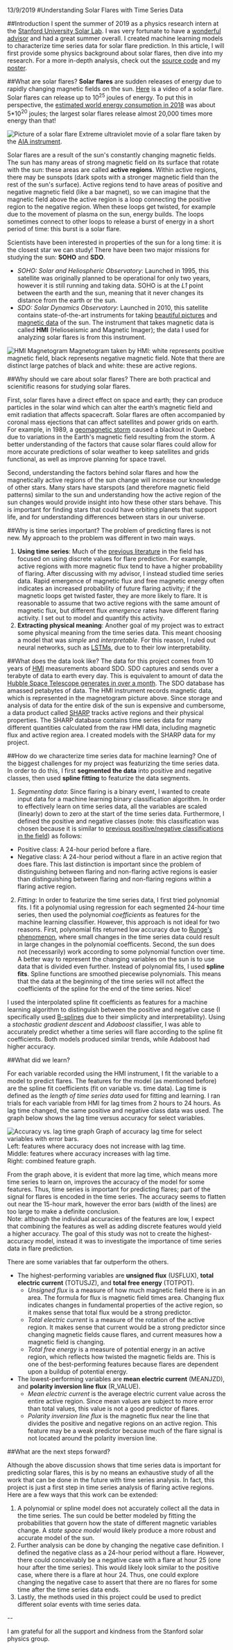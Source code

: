 13/9/2019
#Understanding Solar Flares with Time Series Data

##Introduction
I spent the summer of 2019 as a physics research intern at the [Stanford University Solar Lab](http://sun.stanford.edu).
I was very fortunate to have a [wonderful advisor](https://www.stanford.edu/~mbobra) and had a great summer overall.
I created machine learning models to characterize time series data for solar flare prediction.
In this article, I will first provide some physics background about solar flares, then dive into my research.
For a more in-depth analysis, check out the [source code](https://github.com/lucaspauker/hmi-time-series-analysis) and my [poster](/poster).

##What are solar flares?
**Solar flares** are sudden releases of energy due to rapidly changing magnetic fields on the sun.
[Here](https://www.youtube.com/watch?v=HFT7ATLQQx8) is a video of a solar flare.
Solar flares can release up to 10<sup>25</sup> joules of energy.
To put this in perspective, the [estimated world energy consumption in 2018](https://yearbook.enerdata.net/total-energy/world-consumption-statistics.html) was about 5\*10<sup>20</sup> joules; the largest solar flares release almost 20,000 times more energy than that!

![Picture of a solar flare](solar_flare.gif)
Extreme ultraviolet movie of a solar flare taken by the [AIA instrument](http://aia.lmsal.com).

Solar flares are a result of the sun's constantly changing magnetic fields.
The sun has many areas of strong magnetic field on its surface that rotate with the sun: these areas are called **active regions**.
Within active regions, there may be sunspots (dark spots with a stronger magnetic field than the rest of the sun's surface).
Active regions tend to have areas of positive and negative magnetic field (like a bar magnet), so we can imagine that the magnetic field above the active region is a loop connecting the positive region to the negative region.
When these loops get twisted, for example due to the movement of plasma on the sun, energy builds.
The loops sometimes connect to other loops to release a burst of energy in a short period of time: this burst is a solar flare.

Scientists have been interested in properties of the sun for a long time: it is the closest star we can study!
There have been two major missions for studying the sun: **SOHO** and **SDO**.

- _SOHO: Solar and Heliospheric Observatory_: Launched in 1995, this satellite was originally planned to be operational for only two years, however it is still running and taking data. SOHO is at the _L1_ point between the earth and the sun, meaning that it never changes its distance from the earth or the sun.
- _SDO: Solar Dynamics Observatory_: Launched in 2010, this satellite contains state-of-the-art instruments for taking [beautiful pictures](https://sdo.gsfc.nasa.gov/data/) and [magnetic data](http://jsoc.stanford.edu/data/hmi/images/latest/) of the sun.
The instrument that takes magnetic data is called **HMI** (Helioseismic and Magnetic Imager); the data I used for analyzing solar flares is from this instrument.

![HMI Magnetogram](hmi_magnetogram.jpg)
Magnetogram taken by HMI: white represents positive magnetic field, black represents negative magnetic field. Note that there are distinct large patches of black and white: these are active regions.

##Why should we care about solar flares?
There are both practical and scienitific reasons for studying solar flares.

First, solar flares have a direct effect on space and earth; they can produce particles in the solar wind which can alter the earth’s magnetic field and emit radiation that affects spacecraft.
Solar flares are often accompanied by coronal mass ejections that can affect satellites and power grids on earth.
For example, in 1989, a [geomagnetic storm](https://en.wikipedia.org/wiki/March_1989_geomagnetic_storm) caused a blackout in Quebec due to variations in the Earth's magnetic field resulting from the storm.
A better understanding of the factors that cause solar flares could allow for more accurate predictions of solar weather to keep satellites and grids functional, as well as improve planning for space travel.

Second, understanding the factors behind solar flares and how the magnetically active regions of the sun change will increase our knowledge of other stars.
Many stars have starspots (and therefore magnetic field patterns) similar to the sun and understanding how the active region of the sun changes would provide insight into how these other stars behave.
This is important for finding stars that could have orbiting planets that support life, and for understanding differences between stars in our universe.

##Why is time series important?
The problem of predicting flares is not new.
My approach to the problem was different in two main ways.

1. **Using time series**: Much of the [previous literature](https://iopscience.iop.org/article/10.1088/0004-637X/798/2/135/pdf) in the field has focused on using discrete values for flare prediction.
For example, active regions with more magnetic flux tend to have a higher probability of flaring.
After discussing with my advisor, I instead studied time series data.
Rapid emergence of magnetic flux and free magnetic energy often indicates an increased probability of future flaring activity; if the magnetic loops get twisted faster, they are more likely to flare.
It is reasonable to assume that two active regions with the same amount of magnetic flux, but different flux _emergence_ rates have different flaring activity.
I set out to model and quantify this activity.
2. **Extracting physical meaning**: Another goal of my project was to extract some physical meaning from the time series data.
This meant choosing a model that was _simple_ and _interpretable_.
For this reason, I ruled out neural networks, such as [LSTMs](https://en.wikipedia.org/wiki/Long_short-term_memory), due to to their low interpretability.

##What does the data look like?
The data for this project comes from 10 years of [HMI](http://hmi.stanford.edu) measurements aboard SDO.
SDO captures and sends over a terabyte of data to earth every day.
This is equivalent to amount of data the [Hubble Space Telescope generates in over a month](https://www.lifewire.com/terabytes-gigabytes-amp-petabytes-how-big-are-they-4125169).
The SDO database has amassed petabytes of data.
The HMI instrument records magnetic data, which is represented in the magnetogram picture above.
Since storage and analysis of data for the entire disk of the sun is expensive and cumbersome, a data product called [SHARP](http://jsoc.stanford.edu/doc/data/hmi/sharp/sharp.htm) tracks active regions and their physical properties.
The SHARP database contains time series data for many different quantities calculated from the raw HMI data, including magnetic flux and active region area.
I created models with the SHARP data for my project.

##How do we characterize time series data for machine learning?
One of the biggest challenges for my project was featurizing the time series data.
In order to do this, I first **segmented the data** into positive and negative classes, then used **spline fitting** to featurize the data segments.

1. _Segmenting data_: Since flaring is a binary event, I wanted to create input data for a machine learning binary classification algorithm.
In order to effectively learn on time series data, all the variables are scaled (linearly) down to zero at the start of the time series data.
Furthermore, I defined the positive and negative classes (note: this classification was chosen because it is similar to [previous positive/negative classifications in the field](https://iopscience.iop.org/article/10.1088/0004-637X/798/2/135/pdf)) as follows:
  - Positive class: A 24-hour period before a flare.
  - Negative class: A 24-hour period without a flare in an active region that does flare. This last distinction is important since the problem of distinguishing between flaring and non-flaring active regions is easier than distinguishing between flaring and non-flaring regions within a flaring active region.
2. _Fitting_: In order to featurize the time series data, I first tried polynomial fits.
I fit a polynomial using regression for each segmented 24-hour time series, then used the polynomial _coefficients_ as features for the machine learning classifier.
However, this approach is not ideal for two reasons.
First, polynomial fits returned low accuracy due to [Runge's phenomenon](https://en.wikipedia.org/wiki/Runge%27s_phenomenon), where small changes in the time series data could result in large changes in the polynomial coefficents.
Second, the sun does not (necessarily) work according to some polynomial function over time.
A better way to represent the changing variables on the sun is to use data that is divided even further.
Instead of polynomial fits, I used **spline fits**.
Spline functions are smoothed piecewise polynomials.
This means that the data at the beginning of the time series will not affect the coefficients of the spline for the end of the time series.
Nice!

I used the interpolated spline fit coefficients as features for a machine learning algorithm to distinguish between the positive and negative case (I specifically used [B-splines](https://en.wikipedia.org/wiki/B-spline) due to their simplicity and interpretability).
Using a _stochastic gradient descent_ and _Adaboost_ classifier, I was able to accurately predict whether a time series will flare according to the spline fit coefficients.
Both models produced similar trends, while Adaboost had higher accuracy.

##What did we learn?

For each variable recorded using the HMI instrument, I fit the variable to a model to predict flares.
The features for the model (as mentioned before) are the spline fit coefficients (fit on variable vs. time data).
Lag time is defined as the _length of time series data_ used for fitting and learning.
I ran trials for each variable from HMI for lag times from 2 hours to 24 hours.
As lag time changed, the same positive and negative class data was used.
The graph below shows the lag time versus accuracy for select variables.

![Accuracy vs. lag time graph](solar_graph_1.png)
Graph of accuracy lag time for select variables with error bars.<br>Left: features where accuracy does not increase with lag time.<br>Middle: features where accuracy increases with lag time.<br>Right: combined feature graph.

From the graph above, it is evident that more lag time, which means more time series to learn on, improves the accuracy of the model for some features.
Thus, time series is important for predicting flares; part of the signal for flares is encoded in the time series.
The accuracy seems to flatten out near the 15-hour mark, however the error bars (width of the lines) are too large to make a definite conclusion.  
Note: although the individual accuracies of the features are low, I expect that combining the features as well as adding discrete features would yield a higher accuracy. The goal of this study was not to create the highest-accuracy model, instead it was to investigate the importance of time series data in flare prediction.

There are some variables that far outperform the others.

- The highest-performing variables are **unsigned flux** (USFLUX), **total electric current** (TOTUSJZ), and **total free energy** (TOTPOT).
  - _Unsigned flux_ is a measure of how much magnetic field there is in an area.
  The formula for flux is magnetic field times area.
  Changing flux indicates changes in fundamental properties of the active region, so it makes sense that total flux would be a strong predictor.
  - _Total electric current_ is a measure of the rotation of the active region.
  It makes sense that current would be a strong predictor since changing magnetic fields cause flares, and current measures how a magnetic field is changing.
  - _Total free energy_ is a measure of potential energy in an active region, which reflects how twisted the magnetic fields are.
  This is one of the best-performing features because flares are dependent upon a buildup of potential energy.
- The lowest-performing variables are **mean electric current** (MEANJZD), and **polarity inversion line flux** (R_VALUE).
  - _Mean electric current_ is the average electric current value across the entire active region.
  Since mean values are subject to more error than total values, this value is not a good predictor of flares.
  - _Polarity inversion line flux_ is the magnetic flux near the line that divides the positive and negative regions on an active region.
  This feature may be a weak predictor because much of the flare signal is not located around the polarity inversion line.

##What are the next steps forward?

Although the above discussion shows that time series data is important for predicting solar flares, this is by no means an exhaustive study of all the work that can be done in the future with time series analysis.
In fact, this project is just a first step in time series analysis of flaring active regions.
Here are a few ways that this work can be extended:

1. A polynomial or spline model does not accurately collect all the data in the time series.
The sun could be better modeled by fitting the probabilities that govern how the state of different magnetic variables change.
A _state space model_ would likely produce a more robust and accurate model of the sun.
2. Further analysis can be done by changing the negative case definition.
I defined the negative class as a 24-hour period without a flare.
However, there could conceivably be a negative case with a flare at hour 25 (one hour after the time series).
This would likely look similar to the positive case, where there is a flare at hour 24.
Thus, one could explore changing the negative case to assert that there are no flares for some time after the time series data ends.
3. Lastly, the methods used in this project could be used to predict different solar events with time series data.

--

I am grateful for all the support and kindness from the Stanford solar physics group.
